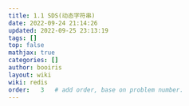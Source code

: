 ```yaml
---
title: 1.1 SDS(动态字符串)
date: 2022-09-24 21:14:26 
updated: 2022-09-25 23:13:19
tags: [] 
top: false
mathjax: true
categories: []
author: booiris
layout: wiki 
wiki: redis
order:   3   # add order, base on problem number.
---
```

